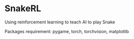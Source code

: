 # SnakeRL

Using reinforcement learning to teach AI to play Snake

Packages requirement: pygame, torch, torchvision, matplotlib
